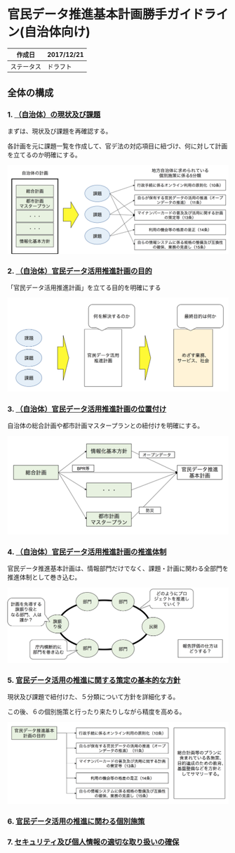 # 官民データ推進基本計画勝手ガイドライン(自治体向け)

| 作成日 | 2017/12/21 |
|---|---|
| ステータス | ドラフト |

## 全体の構成

### 1. [（自治体）の現状及び課題](issues.md)

まずは、現状及び課題を再確認する。

各計画を元に課題一覧を作成して、官デ法の対応項目に紐づけ、何に対して計画を立てるのか明確にする。

![明確化](./images/find_issues.png)

### 2. [（自治体）官民データ活用推進計画の目的](purpose.md)
「官民データ活用推進計画」を立てる目的を明確にする

![ゴール設定](./images/set_goal.png)

### 3. [（自治体）官民データ活用推進計画の位置付け](role.md)

自治体の総合計画や都市計画マスタープランとの紐付けを明確にする。

![計画](./images/planning.png)

### 4. [（自治体）官民データ活用推進計画の推進体制](structure.md)

官民データ推進基本計画は、情報部門だけでなく、課題・計画に関わる全部門を推進体制として巻き込む。

![推進体制](./images/create_team.png)

### 5. [官民データ活用の推進に関する策定の基本的な方針](master_plan.md)

現状及び課題で紐付けた、５分類について方針を詳細化する。

この後、６の個別施策と行ったり来たりしながら精度を高める。

![基本方針](./images/make_master_plan.png)


### 6. [官民データ活用の推進に関わる個別施策](detail_plans.md)

### 7. [セキュリティ及び個人情報の適切な取り扱いの確保](securities.md)
